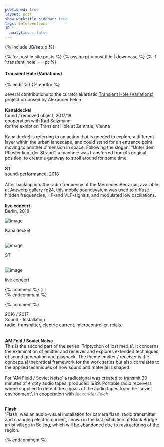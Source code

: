 ```yaml
---
published: true
layout: post
show_worktitle_sidebar: true
tags: interventions
JB :
  analytics : false
---
```


{% include JB/setup %}

<div class="container-parent">
<div class="container-narrow-right">
{% for post in site.posts %}
	{% assign pt = post.title | downcase %}
	{% if 'transient_hole' == pt %}
<h4><a href="{{ BASE_PATH }}{{ post.url }}"></a>Transient Hole (Variations)</h4>
	{% endif %}
{% endfor %}


<p>
several contributions to the curatorial/artistic <a href="http://www.transienthole.net/" target="_blank">Transient Hole (Variations)</a>
project proposed by Alexander Felch<br />
<br />
<b>Kanaldeckel</b><br />
found / removed object, 2017/18<br />
cooperation with Karl Salzmann<br />
for the exhibtion Transient Hole at Zentrale, Vienna<br />
<br />
Kanaldeckel is referring to an action that is needed to explore a different layer within the urban landscape, and could stand for an entrance point moving to another dimension in space. Following the slogan: “Unter dem Pflaster liegt der Strand”, a manhole was transferred from its original position, to create a gateway to stroll around for some time.
<br /><br />
<b>ST</b><br />
sound-performance, 2018<br />
<br />
After hacking into the radio frequency of the Mercedes Benz car, available at Antwerp gallery fp24, this mobile soundsystem was used to diffuse hidden frequencies, HF-and VLF-signals, and modulated low oscillations.
<br /><br />
<b>live concert</b><br />
Berlin, 2018<br />
</p>
</div>

<div class="container-narrow-left">
<img src="{{ site.url }}/images/transient_kanal_sm.jpg" alt="image" loading="lazy">
<p>Kanaldeckel<br /><br /></p>
<p></p>
<img src="{{ site.url }}/images/transient_st_sm.jpg" loading="lazy" alt="image">
<p>ST<br /><br /></p>
<p></p>
<img src="{{ site.url }}/images/transient_berlin_sm.jpg" loading="lazy" alt="image">
<p></p>
<p>live concert<br /></p>

</div>
</div>




{% comment %}
<font color="grey">(c)<br /></font>
{% endcomment %}




{% comment %}
<p>

2016 / 2017<br />
Sound - Installation<br />
radio, transmitter, electric current, microcontroller, relais<br /><br />			
<b>	
AM Feld / Soviet Noise
</b>
<br />
This is the second part of the series 'Triptychon of lost media'. It concerns the examination of emitter and receiver and explores extended techniques of sound generation and playback. The theme emitter / receiver is the conceptual theoretical framework for the work series but also correlates to the applied techniques of how sound and material is shaped.
<br /><br />
For 'AM Field / Soviet Noise' a radiosignal was created to transmit 30 minutes of empty audio tapes, produced 1989. Portable radio receivers where supplied to detect the signals of the audio tapes from the 'soviet environment'. In cooperation with <a href="www.alexanderfelch.net/" target="_blank" style="text-decoration:none; color: grey"><i>Alexander Felch</i></a>
<br /><br />

<b>	
Flash
</b>
<br />
'Flash' was an audio-visual installation for camera flash, radio transmitter and changing electric current, shown in the last exhibition of Black Bridge artist village in Beijing, which will be abandoned due to restructuring of the region.
</p>

{% endcomment %}

